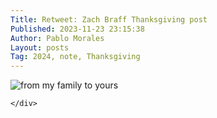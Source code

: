 ```yaml
---
Title: Retweet: Zach Braff Thanksgiving post
Published: 2023-11-23 23:15:38
Author: Pablo Morales
Layout: posts
Tag: 2024, note, Thanksgiving
---
```

<div class="measure db center f5 f4-ns lh-copy">
   <img class="db w-100 mt4 mt5-ns" src="https://static.lifeofpablo.com/media/images/notes/zach-braff1.png" alt="from my family to yours">
   <div markdown="1">
   
    </div>
</div>
